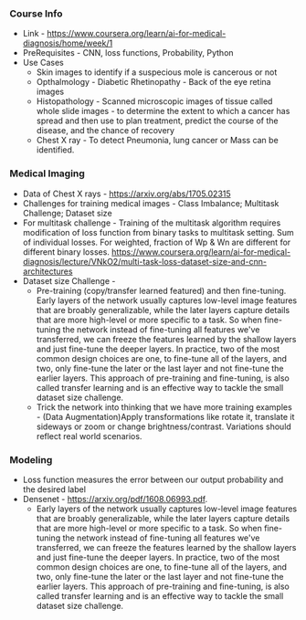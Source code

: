 ### Course Info
* Link - https://www.coursera.org/learn/ai-for-medical-diagnosis/home/week/1
* PreRequisites - CNN, loss functions, Probability, Python
* Use Cases
  * Skin images to identify if a suspecious mole is cancerous or not
  * Opthalmology - Diabetic Rhetinopathy - Back of the eye retina images
  * Histopathology - Scanned microscopic images of tissue called whole slide images - to determine the extent to which a cancer has spread and then use to plan treatment, predict the course of the disease, and the chance of recovery
  * Chest X ray - To detect Pneumonia, lung cancer or Mass can be identified. 

### Medical Imaging
* Data of Chest X rays - https://arxiv.org/abs/1705.02315
* Challenges for training medical images - Class Imbalance; Multitask Challenge; Dataset size
* For multitask challenge - Training of the multitask algorithm requires modification of loss function from binary tasks to multitask setting. Sum of individual losses. For weighted, fraction of Wp & Wn are different for different binary losses. https://www.coursera.org/learn/ai-for-medical-diagnosis/lecture/VNkO2/multi-task-loss-dataset-size-and-cnn-architectures
* Dataset size Challenge - 
  * Pre-training (copy/transfer learned featured) and then fine-tuning.  Early layers of the network usually captures low-level image features that are broably generalizable, while the later layers capture details that are more high-level or more specific to a task. So when fine-tuning the network instead of fine-tuning all features we've transferred, we can freeze the features learned by the shallow layers and just fine-tune the deeper layers. In practice, two of the most common design choices are one, to fine-tune all of the layers, and two, only fine-tune the later or the last layer and not fine-tune the earlier layers. This approach of pre-training and fine-tuning, is also called transfer learning and is an effective way to tackle the small dataset size challenge.
  * Trick the network into thinking that we have more training examples - (Data Augmentation)Apply transformations like rotate it, translate it sideways or zoom or change brightness/contrast. Variations should reflect real world scenarios. 
  
 
 ### Modeling
 * Loss function measures the error between our output probability and the desired label
 * Densenet - https://arxiv.org/pdf/1608.06993.pdf. 
   * Early layers of the network usually captures low-level image features that are broably generalizable, while the later layers capture details that are more high-level or more specific to a task. So when fine-tuning the network instead of fine-tuning all features we've transferred, we can freeze the features learned by the shallow layers and just fine-tune the deeper layers. In practice, two of the most common design choices are one, to fine-tune all of the layers, and two, only fine-tune the later or the last layer and not fine-tune the earlier layers. This approach of pre-training and fine-tuning, is also called transfer learning and is an effective way to tackle the small dataset size challenge.
   
 
 
 















